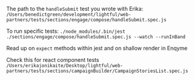 The path to the `handleSubmit` test you wrote with Erika:
`/Users/benedictgreen/development/lightful/web-partners/tests/sections/engage/compose/handleSubmit.spec.js`

To run specific tests:
`./node_modules/.bin/jest ./sections/engage/compose/handleSubmit.spec.js --watch --runInBand`

Read up on `expect` methods within jest and on shallow render in Enqyme

Check this for react component tests `/Users/erikajonikaite/Desktop/lightful/web-partners/tests/sections/campaignBuilder/CampaignStoriesList.spec.js`

